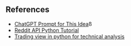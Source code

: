 ## References

-   [ChatGPT Prompt for This Idea](https://chatgpt.com/share/67237256-7fd0-8001-bcba-e3a6d7236cf0)ß
-   [Reddit API Python Tutorial](https://www.youtube.com/watch?v=U0FU3ZLEu1A)
-   [Trading view in python for technical analysis](https://www.youtube.com/watch?v=lpaq_6kU5hg)
